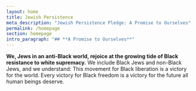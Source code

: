```yaml
---
layout: home
title: Jewish Persistence
meta_description: "Jewish Persistence Pledge: A Promise to Ourselves"
permalink: /homepage
section: homepage
intro_paragraph: "## **A Promise to Ourselves**"
---
```

**We, Jews in an anti-Black world, rejoice at the growing tide of Black resistance to white supremacy.** We include Black Jews and non-Black Jews, and we understand: This movement for Black liberation is a victory for the world. Every victory for Black freedom is a victory for the future all human beings deserve.